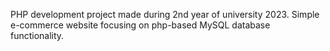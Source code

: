 PHP development project made during 2nd year of university 2023.
Simple e-commerce website focusing on php-based MySQL database functionality.
